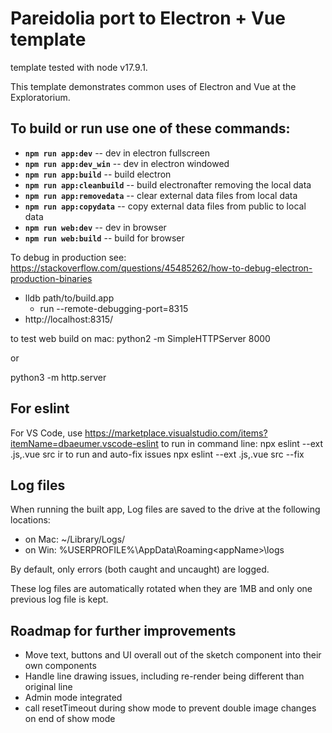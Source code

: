 # Pareidolia port to Electron + Vue template
template tested with node v17.9.1.

This template demonstrates common uses of Electron and Vue at the Exploratorium. 

## To build or run use one of these commands:

- **```npm run app:dev```** -- dev in electron fullscreen
- **```npm run app:dev_win```** -- dev in electron windowed
- **```npm run app:build```** -- build electron
- **```npm run app:cleanbuild```** -- build electronafter removing the local data
- **```npm run app:removedata```** -- clear external data files from local data
- **```npm run app:copydata```** -- copy external data files from public to local data
- **```npm run web:dev```** -- dev in browser
- **```npm run web:build```** -- build for browser

To debug in production see: https://stackoverflow.com/questions/45485262/how-to-debug-electron-production-binaries

- lldb path/to/build.app
  - run --remote-debugging-port=8315
- http://localhost:8315/

to test web build on mac:
python2 -m SimpleHTTPServer 8000

or 

python3 -m http.server

## For eslint
For VS Code, use https://marketplace.visualstudio.com/items?itemName=dbaeumer.vscode-eslint
to run in command line: 
    npx eslint --ext .js,.vue src
ir to run and auto-fix issues
    npx eslint --ext .js,.vue src --fix

## Log files
When running the built app, Log files are saved to the drive at the following locations:

- on Mac: ~/Library/Logs/<appName>
- on Win: %USERPROFILE%\AppData\Roaming\<appName>\logs

By default, only errors (both caught and uncaught) are logged.

These log files are automatically rotated when they are 1MB and only one previous log file is kept.
 
## Roadmap for further improvements
- Move text, buttons and UI overall out of the sketch component into their own components 
- Handle line drawing issues, including re-render being different than original line 
- Admin mode integrated  
- call resetTimeout during show mode to prevent double image changes on end of show mode 